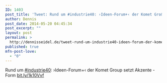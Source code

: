 ```yaml
---
ID: 1403
post_title: 'Tweet: Rund um #industrie40: ›Ideen-Forum+‹ der Komet Gro&#8230;'
author: Dennis
post_date: 2014-05-20 04:45:34
post_excerpt: ""
layout: post
permalink: >
  http://dennisseidel.de/tweet-rund-um-industrie40-ideen-forum-der-komet-gro/
published: true
mfn-post-love:
  - "0"
---
```

Rund um <a href="http://twitter.com/search?q=%23industrie40">#industrie40</a>: ›Ideen-Forum+‹ der Komet Group setzt Akzente - Form <a href="http://bit.ly/1k10Vvf">bit.ly/1k10Vvf</a>